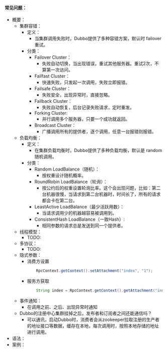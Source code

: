 #### 常见问题：

- 概要：
    - 集群容错：
        - 定义：
            - 当集群调用失败时，Dubbo提供了多种容错方案，默认时 failover 重试。
        - 分类：
            - Failover Cluster：
                - 失败自动切换，当出现错误，重试其他服务器。重试2次，不算第一次访问。
            - Failfast Cluster：
                - 快速失败，只发起一次调用，失败立即报错。
            - Failsafe Cluster：
                - 失败安全，出现异常时，直接忽略。
            - Failback Cluster：
                - 失败自动恢复，后台记录失败请求，定时重发。
            - Forking Cluster:
                - 并行调用多个服务器，只要一个成功就返回。
            - Broadcast Cluster：
                - 广播调用所有的提供者，逐个调用，任意一台报错则报错。
    - 负载均衡：
        - 定义：
            - 在集群负载均衡时，Dubbo提供了多种负载均衡，默认是 random 随机调用。
        - 分类：
            - Random LoadBalance（随机）：
                - 按权重设计随机概率。
            - RoundRobin LoadBalance（轮询）：
                - 按公约后的权重设置轮询比率。这个会出现问题，比如：第二台机器很慢，当请求到第二台机器时，时间长了，所有的请求都会卡在第二台。
            - LeastActive LoadBalance（最少活跃用数）：
                - 当请求调用少的机器越容易被调用到。
            - ConsistentHash LoadBalance（一致Hash）:
                - 相同参数的请求总是发送到同一个提供者。
    - 线程模型：
        - TODO:
    - 多协议：
        - TODO:
    - 隐式参数：
        - 消费方设置
            ```java
                RpcContext.getContext().setAttachment("index", "1");
            ```
        - 服务方获取
            ```java
                String index = RpcContext.getContext().getAttachment("index"); 
            ```
    - 事件通知：
        - 在调用之前、之后、出现异常时通知
    - Dubbo的注册中心集群挂掉之后，发布者和订阅者之间还能通信吗？
        - 可以通讯，启动Dubbo时，消费者会从zookeeper拉取注册的生产者的地址接口等数据，缓存在本地，每次调用时，按照本地存储的地址进行调用。
- 语法：
- 案例：
